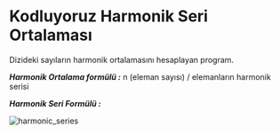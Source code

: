 # Kodluyoruz Harmonik Seri Ortalaması


Dizideki sayıların harmonik ortalamasını hesaplayan program.

***Harmonik Ortalama formülü :*** n (eleman sayısı) / elemanların harmonik serisi

***Harmonik Seri Formülü :***

![harmonic_series](https://user-images.githubusercontent.com/84642079/209799749-ff5298d3-dc83-4e8d-9b64-623200377541.gif)
